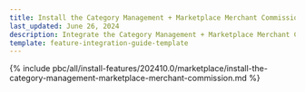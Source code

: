 ```yaml
---
title: Install the Category Management + Marketplace Merchant Commission feature
last_updated: June 26, 2024
description: Integrate the Category Management + Marketplace Merchant Commission feature into a Spryker project.
template: feature-integration-guide-template
---
```


{% include pbc/all/install-features/202410.0/marketplace/install-the-category-management-marketplace-merchant-commission.md %} <!-- To edit, see /_includes/pbc/all/install-features/202410.0/marketplace/install-the-category-management-marketplace-merchant-commission.md -->
